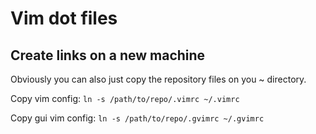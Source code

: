 # Vim dot files

## Create links on a new machine

Obviously you can also just copy the repository files on you ~ directory.

Copy vim config: `ln -s /path/to/repo/.vimrc ~/.vimrc`

Copy gui vim config: `ln -s /path/to/repo/.gvimrc ~/.gvimrc`
